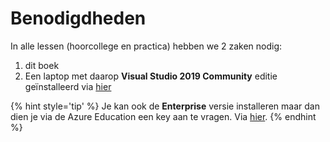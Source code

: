 # Benodigdheden

In alle lessen \(hoorcollege en practica\) hebben we 2 zaken nodig:

1. dit boek
2. Een laptop met daarop **Visual Studio 2019 Community** editie geïnstalleerd via [hier](https://visualstudio.microsoft.com/vs/)

{% hint style='tip' %}
Je kan ook de **Enterprise** versie installeren maar dan dien je via de Azure Education een key aan te vragen. Via [hier](https://azureforeducation.microsoft.com/devtools).
{% endhint %}
